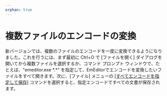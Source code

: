 ```yaml
---
orphan: true
---
```

# 複数ファイルのエンコードの変換

新バージョンでは、複数のファイルのエンコードを一度に変換できるようになりました。これを行うには、まず最初に Ctrl+O で \[ファイルを開く\] ダイアログを開いてから複数ファイルを選択するか、コマンド プロンプト ウィンドウで、たとえば、"emeditor.exe \*.\*" を指定して、EmEditorでエンコードを変換したいファイルをすべて開きます。次に、\[ファイル\] メニューの
[\[すべてエンコードを指定して保存\]](../dlg/save_all_as/index) コマンドを選択すると、指定エンコードですべての文書が保存されます。
